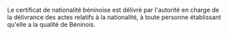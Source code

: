 Le certificat de nationalité béninoise est délivré par l'autorité en charge de la délivrance des actes relatifs à la nationalité, à toute personne établissant qu'elle a la qualité de Béninois.